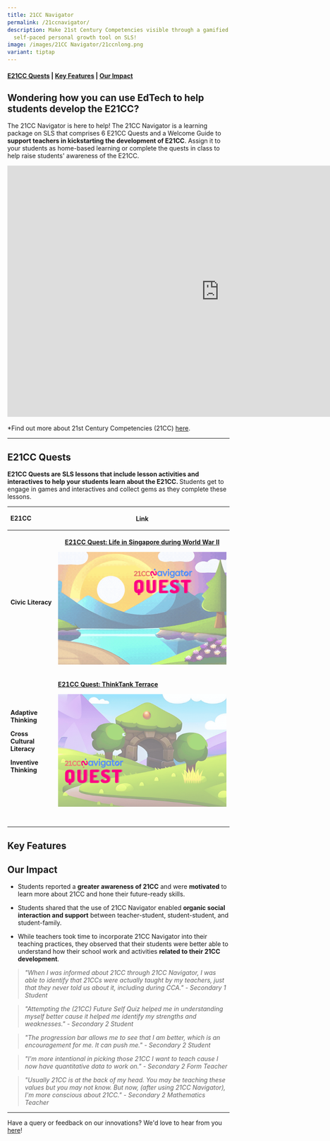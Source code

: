 ```yaml
---
title: 21CC Navigator
permalink: /21ccnavigator/
description: Make 21st Century Competencies visible through a gamified
  self-paced personal growth tool on SLS!
image: /images/21CC Navigator/21ccnlong.png
variant: tiptap
---
```

<h4><a href="#discovery" rel="noopener noreferrer nofollow" target="_blank">E21CC Quests</a> | <a href="#innovation" rel="noopener noreferrer nofollow" target="_blank">Key Features</a> | <a href="#impact" rel="noopener noreferrer nofollow" target="_blank">Our Impact</a></h4>
<h2>Wondering how you can use EdTech to help students develop the E21CC?</h2>
<p>The 21CC Navigator is here to help! The 21CC Navigator is a learning package
on SLS that comprises 6 E21CC Quests and a Welcome Guide to <strong>support teachers in kickstarting the development of E21CC</strong>.
Assign it to your students as home-based learning or complete the quests
in class to help raise students' awareness of the E21CC.</p>
<div class="iframe-wrapper">
<iframe height="569" width="960" allowfullscreen="true" frameborder="0" src="https://docs.google.com/presentation/d/e/2PACX-1vRfWh05zja6ez4xRnGcZ4Zr2POVEGrEVS7Ig17WG1WbRYg93nzbqw8yXbxMSkWEXRx_q3Eri1fPHxN4/embed?start=true&amp;loop=false&amp;delayms=3000"></iframe>
</div>
<p></p>
<p>*Find out more about 21st Century Competencies (21CC) <a href="https://www.moe.gov.sg/education-in-sg/21st-century-competencies" rel="noopener noreferrer" target="_blank">here</a>.</p>
<hr>
<h2>E21CC Quests</h2>
<p><strong>E21CC Quests are SLS lessons that include lesson activities and interactives to help your students learn about the E21CC. </strong>Students
get to engage in games and interactives and collect gems as they complete
these lessons.</p>
<p></p>
<table style="minWidth: 50px">
<colgroup>
<col>
<col>
</colgroup>
<tbody>
<tr>
<td rowspan="1" colspan="1">
<p><strong>E21CC</strong>
</p>
</td>
<th rowspan="1" colspan="1">
<p>Link</p>
</th>
</tr>
<tr>
<th rowspan="1" colspan="1">
<p>Civic Literacy</p>
</th>
<th rowspan="1" colspan="1">
<p><a href="https://vle.learning.moe.edu.sg/my-library/lesson/view/fb2a0f8f-f810-4a99-8ee8-3706e07da6ac/cover" rel="noopener noreferrer nofollow" target="_blank">E21CC Quest: Life in Singapore during World War II</a>
</p>
<p></p><a class="isomer-image-wrapper" href="https://vle.learning.moe.edu.sg/my-library/lesson/view/fb2a0f8f-f810-4a99-8ee8-3706e07da6ac/cover"><img style="width: 100%" height="auto" width="100%" alt="" src="/images/21CC_Navigator_Onboarding_Graphics__NEW_LOGO___13_.gif"></a>
<p></p>
</th>
</tr>
<tr>
<td rowspan="1" colspan="1">
<p><strong>Adaptive Thinking</strong>
</p>
<p><strong>Cross Cultural Literacy</strong>
</p>
<p><strong>Inventive Thinking</strong>
</p>
</td>
<td rowspan="1" colspan="1">
<p><strong><a href="https://vle.learning.moe.edu.sg/my-library/lesson/view/441b712d-389f-4172-ad3c-44d65ecec716/cover" rel="noopener noreferrer nofollow" target="_blank">E21CC Quest: ThinkTank Terrace</a></strong>
</p>
<div class="isomer-image-wrapper">
<img style="width: 100%" height="auto" width="100%" alt="" src="/images/21CC_Navigator_Onboarding_Graphics__NEW_LOGO___35_.gif">
</div>
</td>
</tr>
<tr>
<td rowspan="1" colspan="1">
<p></p>
</td>
<td rowspan="1" colspan="1">
<p></p>
</td>
</tr>
<tr>
<td rowspan="1" colspan="1">
<p></p>
</td>
<td rowspan="1" colspan="1">
<p></p>
</td>
</tr>
</tbody>
</table>
<h2>Key Features</h2>
<p></p>
<h2>Our Impact</h2>
<ul data-tight="true" class="tight">
<li>
<p>Students reported a <strong>greater awareness of 21CC</strong> and were <strong>motivated</strong> to
learn more about 21CC and hone their future-ready skills.</p>
</li>
<li>
<p>Students shared that the use of 21CC Navigator enabled <strong>organic social interaction and support</strong> between
teacher-student, student-student, and student-family.</p>
</li>
<li>
<p>While teachers took time to incorporate 21CC Navigator into their teaching
practices, they observed that their students were better able to understand
how their school work and activities <strong>related to their 21CC development</strong>.</p>
</li>
</ul>
<blockquote>
<p><em>"When I was informed about 21CC through 21CC Navigator, I was able to identify that 21CCs were actually taught by my teachers, just that they never told us about it, including during CCA." - Secondary 1 Student</em>
</p>
</blockquote>
<blockquote>
<p><em>"Attempting the (21CC) Future Self Quiz helped me in understanding myself better cause it helped me identify my strengths and weaknesses." - Secondary 2 Student</em>
</p>
</blockquote>
<blockquote>
<p><em>"The progression bar allows me to see that I am better, which is an encouragement for me. It can push me." - Secondary 2 Student</em>
</p>
</blockquote>
<blockquote>
<p><em>"I’m more intentional in picking those 21CC I want to teach cause I now have quantitative data to work on." - Secondary 2 Form Teacher</em>
</p>
</blockquote>
<blockquote>
<p><em>"Usually 21CC is at the back of my head. You may be teaching these values but you may not know. But now, (after using 21CC Navigator), I'm more conscious about 21CC." - Secondary 2 Mathematics Teacher</em>
</p>
</blockquote>
<hr>
<p>Have a query or feedback on our innovations? We'd love to hear from you
<a href="/contact" rel="noopener noreferrer" target="_blank">here</a>!</p>